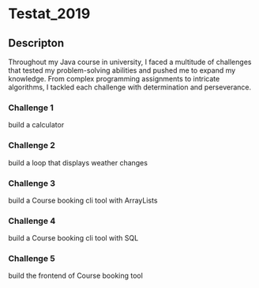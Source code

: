 # Testat_2019
## Descripton 
Throughout my Java course in university, I faced a multitude of challenges that tested my problem-solving abilities and pushed me to expand my knowledge. From complex programming assignments to intricate algorithms, I tackled each challenge with determination and perseverance.

### Challenge 1
build a calculator

### Challenge 2
build a loop that displays weather changes

### Challenge 3
build a Course booking cli tool with ArrayLists

### Challenge 4
build a Course booking cli tool with SQL

### Challenge 5
build the frontend of Course booking tool
